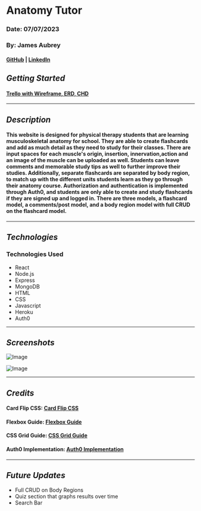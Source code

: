 # Anatomy Tutor

### Date: 07/07/2023

### By: James Aubrey

#### [GitHub](https://github.com/jaubrey92) | [LinkedIn](https://www.linkedin.com/in/james-aubrey/)

## **_Getting Started_**

#### [Trello with Wireframe, ERD, CHD](https://trello.com/b/fEmFl61k/anatomy-tutor)

---

## **_Description_**

#### This website is designed for physical therapy students that are learning musculoskeletal anatomy for school. They are able to create flashcards and add as much detail as they need to study for their classes. There are input spaces for each muscle's origin, insertion, innervation,action and an image of the muscle can be uploaded as well. Students can leave comments and memorable study tips as well to further improve their studies. Additionally, separate flashcards are separated by body region, to match up with the different units students learn as they go through their anatomy course. Authorization and authentication is implemented through Auth0, and students are only able to create and study flashcards if they are signed up and logged in. There are three models, a flashcard model, a comments/post model, and a body region model with full CRUD on the flashcard model.

---

## **_Technologies_**

### Technologies Used

- React
- Node.js
- Express
- MongoDB
- HTML
- CSS
- Javascript
- Heroku
- Auth0

---

## **_Screenshots_**

![Image](https://i.ibb.co/fHXmx8M/Screenshot-2023-07-17-at-3-41-26-PM.png)

![Image](https://i.ibb.co/6wsMT91/Screenshot-2023-07-17-at-3-42-23-PM.png)

---

## **_Credits_**

#### Card Flip CSS: [Card Flip CSS](https://www.w3schools.com/howto/howto_css_flip_card.asp)

#### Flexbox Guide: [Flexbox Guide](https://css-tricks.com/snippets/css/a-guide-to-flexbox/)

#### CSS Grid Guide: [CSS Grid Guide](https://css-tricks.com/snippets/css/complete-guide-grid/)

#### Auth0 Implementation: [Auth0 Implementation](https://www.youtube.com/watch?v=MqczHS3Z2bc&t=985s)

---

## **_Future Updates_**

- Full CRUD on Body Regions
- Quiz section that graphs results over time
- Search Bar
